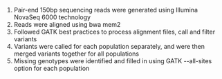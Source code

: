 1. Pair-end 150bp sequencing reads were generated using Illumina NovaSeq 6000 technology
2. Reads were aligned using bwa mem2
3. Followed GATK best practices to process alignment files, call and filter variants
4. Variants were called for each population separately, and were then merged variants together for all populations
5. Missing genotypes were identified and filled in using GATK --all-sites option for each population
